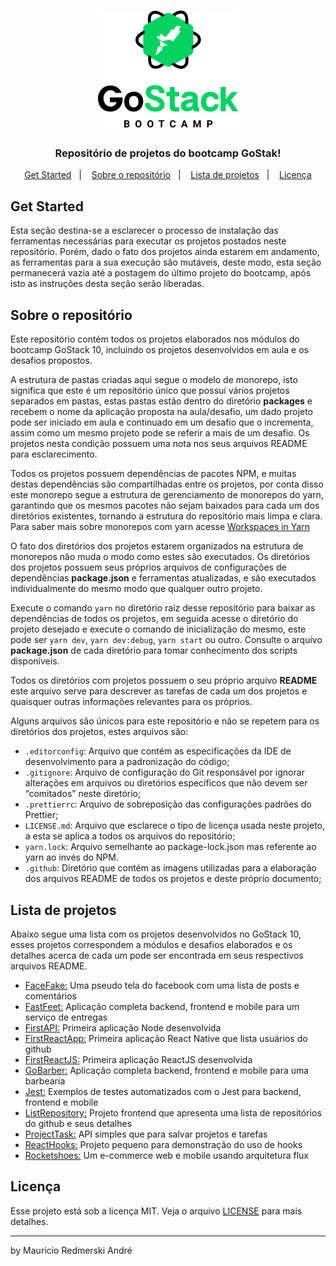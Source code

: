 <h1 align="center">
    <img alt="GoStack" src=".github/bootcamp-header.png" />
</h1>

<h3 align="center">
  Repositório de projetos do bootcamp GoStak!
</h3>

<p align="center">
  <a href="#get-started">Get Started</a>&nbsp;&nbsp;&nbsp;|&nbsp;&nbsp;&nbsp;
  <a href="#sobre-o-repositório">Sobre o repositório</a>&nbsp;&nbsp;&nbsp;|&nbsp;&nbsp;&nbsp;
  <a href="#lista-de-projetos">Lista de projetos</a>&nbsp;&nbsp;&nbsp;|&nbsp;&nbsp;&nbsp;
  <a href="#licença">Licença</a>
</p>

## Get Started

Esta seção destina-se a esclarecer o processo de instalação das ferramentas necessárias para executar os projetos postados neste repositório. Porém, dado o fato dos projetos ainda estarem em andamento, as ferramentas para a sua execução são mutáveis, deste modo, esta seção permanecerá vazia até a postagem do último projeto do bootcamp, após isto as instruções desta seção serão liberadas.

## Sobre o repositório

Este repositório contém todos os projetos elaborados nos módulos do bootcamp GoStack 10, incluindo os projetos desenvolvidos em aula e os desafios propostos.

A estrutura de pastas criadas aqui segue o modelo de monorepo, isto significa que este é um repositório único que possuí vários projetos separados em pastas, estas pastas estão dentro do diretório **packages** e recebem o nome da aplicação proposta na aula/desafio, um dado projeto pode ser iniciado em aula e continuado em um desafio que o incrementa, assim como um mesmo projeto pode se referir a mais de um desafio. Os projetos nesta condição possuem uma nota nos seus arquivos README para esclarecimento.

Todos os projetos possuem dependências de pacotes NPM, e muitas destas dependências são compartilhadas entre os projetos, por conta disso este monorepo segue a estrutura de gerenciamento de monorepos do yarn, garantindo que os mesmos pacotes não sejam baixados para cada um dos diretórios existentes, tornando a estrutura do repositório mais limpa e clara. Para saber mais sobre monorepos com yarn acesse [Workspaces in Yarn](https://classic.yarnpkg.com/blog/2017/08/02/introducing-workspaces/)

O fato dos diretórios dos projetos estarem organizados na estrutura de monorepos não muda o modo como estes são executados. Os diretórios dos projetos possuem seus próprios arquivos de configurações de dependências **package.json** e ferramentas atualizadas, e são executados individualmente do mesmo modo que qualquer outro projeto.

Execute o comando `yarn` no diretório raiz desse repositório para baixar as dependências de todos os projetos, em seguida acesse o diretório do projeto desejado e execute o comando de inicialização do mesmo, este pode ser `yarn dev`, `yarn dev:debug`, `yarn start` ou outro. Consulte o arquivo **package.json** de cada diretório para tomar conhecimento dos scripts disponíveis.

Todos os diretórios com projetos possuem o seu próprio arquivo **README** este arquivo serve para descrever as tarefas de cada um dos projetos e quaisquer outras informações relevantes para os próprios.

Alguns arquivos são únicos para este repositório e não se repetem para os diretórios dos projetos, estes arquivos são:
* `.editorconfig`: Arquivo que contém as especificações da IDE de desenvolvimento para a padronização do código;
* `.gitignore`: Arquivo de configuração do Git responsável por ignorar alterações em arquivos ou diretórios específicos que não devem ser “comitados” neste diretório;
* `.prettierrc`: Arquivo de sobreposição das configurações padrões do Prettier;
* `LICENSE.md`: Arquivo que esclarece o tipo de licença usada neste projeto, a esta se aplica a todos os arquivos do repositório;
* `yarn.lock`: Arquivo semelhante ao package-lock.json mas referente ao yarn ao invés do NPM.
* `.github`: Diretório que contém as imagens utilizadas para a elaboração dos arquivos README de todos os projetos e deste próprio documento;

## Lista de projetos

Abaixo segue uma lista com os projetos desenvolvidos no GoStack 10, esses projetos correspondem a módulos e desafios elaborados e os detalhes acerca de cada um pode ser encontrada em seus respectivos arquivos README.

* [FaceFake:](./packages/FaceFake/README.md) Uma pseudo tela do facebook com uma lista de posts e comentários
* [FastFeet:](./packages/FastFeet/README.md) Aplicação completa backend, frontend e mobile para um serviço de entregas
* [FirstAPI:](./packages/FirstAPI/README.md) Primeira aplicação Node desenvolvida
* [FirstReactApp:](./packages/FirstReactApp/README.md) Primeira aplicação React Native que lista usuários do github
* [FirstReactJS:](./packages/FirstReactJS/README.md) Primeira aplicação ReactJS desenvolvida
* [GoBarber:](./packages/GoBarber/README.md) Aplicação completa backend, frontend e mobile para uma barbearia
* [Jest:](./packages/Jest/README.md) Exemplos de testes automatizados com o Jest para backend, frontend e mobile
* [ListRepository:](./packages/ListRepository/README.md) Projeto frontend que apresenta uma lista de repositórios do github e seus detalhes
* [ProjectTask:](./packages/ProjectTask/README.md) API simples que para salvar projetos e tarefas
* [ReactHooks:](./packages/ReactHooks/README.md) Projeto pequeno para demonstração do uso de hooks
* [Rocketshoes:](./packages/Rocketshoes/README.md) Um e-commerce web e mobile usando arquitetura flux

## Licença

Esse projeto está sob a licença MIT. Veja o arquivo [LICENSE](LICENSE) para mais detalhes.

---

by Mauricio Redmerski André
